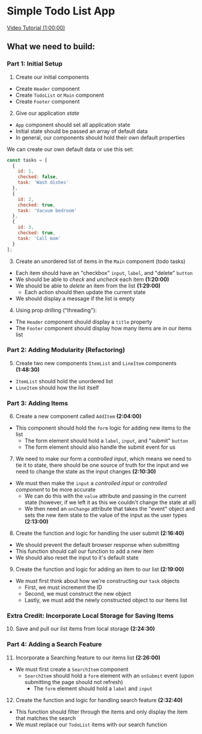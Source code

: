 # Simple Todo List App

[Video Tutorial (1:00:00)](https://www.youtube.com/watch?v=RVFAyFWO4go)

## What we need to build:

### Part 1: Initial Setup

1. Create our initial components
  * Create `Header` component
  * Create `TodoList` or `Main` component
  * Create `Footer` component

2. Give our application _state_
  * `App` component should set all application state
  * Initial state should be passed an array of default data
  * In general, our components should hold their own default properties

We can create our own default data or use this set:
```js
const tasks = [
  {
    id: 1,
    checked: false,
    task: 'Wash dishes'
  },
  {
    id: 2,
    checked: true,
    task: 'Vacuum bedroom'
  },
  {
    id: 3,
    checked: true,
    task: 'Call mom'
  }
];
```

3. Create an unordered list of items in the `Main` component (todo tasks)
  * Each item should have an "checkbox" `input`, `label`, and "delete" `button`
  * We should be able to _check_ and _uncheck_ each item __(1:20:00)__
  * We should be able to _delete_ an item from the list __(1:29:00)__
    * Each action should then update the current state
  * We should display a message if the list is empty

4. Using prop drilling ("threading"):
  * The `Header` component should display a `title` property
  * The `Footer` component should display how many items are in our items list

### Part 2: Adding Modularity (Refactoring)

5. Create two new components `ItemList` and `LineItem` components __(1:48:30)__
  * `ItemList` should hold the unordered list
  * `LineItem` should how the list itself

### Part 3: Adding Items

6. Create a new component called `AddItem` __(2:04:00)__
  * This component should hold the `form` logic for adding new items to the list
    * The form element should hold a `label`, `input`, and "submit" `button`
    * The form element should also handle the submit event for us

7. We need to make our form a _controlled input_, which means we need to tie it to state, there should be one source of truth for the input and we need to change the state as the input changes __(2:10:30)__
  * We must then make the `input` a _controlled input_ or _controlled component_ to be more accurate
    * We can do this with the `value` attribute and passing in the current state (however, if we left it as this we couldn't change the state at all)
    * We then need an `onChange` attribute that takes the "event" object and sets the new item state to the value of the input as the user types __(2:13:00)__

8. Create the function and logic for handling the user submit __(2:16:40)__
  * We should prevent the default browser response when submitting
  * This function should call our function to add a new item
  * We should also reset the input to it's default state

9. Create the function and logic for adding an item to our list __(2:19:00)__
  * We must first think about how we're constructing our `task` objects
    * First, we must increment the ID
    * Second, we must construct the new object
    * Lastly, we must add the newly constructed object to our items list

### Extra Credit: Incorporate Local Storage for Saving Items

10. Save and pull our list items from local storage __(2:24:30)__

### Part 4: Adding a Search Feature

11. Incorporate a Searching feature to our items list __(2:26:00)__
  * We must first create a `SearchItem` component
    * `SearchItem` should hold a `form` element with an `onSubmit` event (upon submitting the page should not refresh)
      * The `form` element should hold a `label` and `input`

12. Create the function and logic for handling search feature __(2:32:40)__
  * This function should filter through the items and only display the item that matches the search
  * We must replace our `TodoList` items with our search function